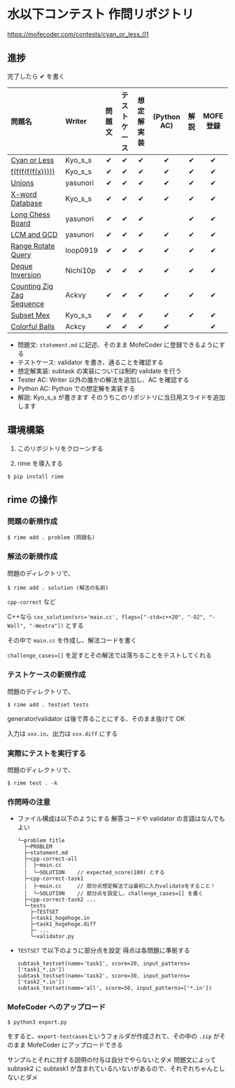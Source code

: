 # 水以下コンテスト 作問リポジトリ

https://mofecoder.com/contests/cyan_or_less_01

## 進捗

完了したら ✔ を書く

| 問題名                                                                 | Writer   | 問題文 | テストケース | 想定解実装 | (Python AC) | 解説 | MOFE 登録　 |
| :--------------------------------------------------------------------- | :------- | :----: | :----------: | :--------: | :---------: | :--: | :---------: |
| [Cyan or Less](https://mofecoder.com/manage/problems/160)              | Kyo_s_s  |   ✔    |      ✔       |     ✔      |      ✔      |  ✔   |      ✔      |
| [f(f(f(f(f(x)))))](https://mofecoder.com/manage/problems/159)          | Kyo_s_s  |   ✔    |      ✔       |     ✔      |      ✔      |  ✔   |      ✔      |
| [Unions](https://mofecoder.com/manage/problems/143)                    | yasunori |   ✔    |      ✔       |     ✔      |      ✔      |  ✔   |      ✔      |
| [X-word Database](https://mofecoder.com/manage/problems/141)           | Kyo_s_s  |   ✔    |      ✔       |     ✔      |      ✔      |  ✔   |      ✔      |
| [Long Chess Board](https://mofecoder.com/manage/problems/144)          | yasunori |   ✔    |      ✔       |     ✔      |             |  ✔   |      ✔      |
| [LCM and GCD](https://mofecoder.com/manage/problems/155)               | yasunori |   ✔    |      ✔       |     ✔      |      ✔      |  ✔   |      ✔      |
| [Range Rotate Query](https://mofecoder.com/manage/problems/162)        | loop0919 |   ✔    |      ✔       |     ✔      |      ✔      |  ✔   |      ✔      |
| [Deque Inversion](https://mofecoder.com/manage/problems/170)           | Nichi10p |   ✔    |      ✔       |     ✔      |      ✔      |  ✔   |      ✔      |
| [Counting Zig Zag Sequence](https://mofecoder.com/manage/problems/142) | Ackvy    |   ✔    |      ✔       |     ✔      |      ✔      |  ✔   |      ✔      |
| [Subset Mex](https://mofecoder.com/manage/problems/161)                | Kyo_s_s  |   ✔    |      ✔       |     ✔      |      ✔      |  ✔   |      ✔      |
| [Colorful Balls](https://mofecoder.com/manage/problems/171)            | Ackcy    |   ✔    |      ✔       |     ✔      |      ✔      |      |      ✔      |

- 問題文: `statement.md` に記述、そのまま MofeCoder に登録できるようにする
- テストケース: validator を書き、通ることを確認する
- 想定解実装: subtask の実装については制約 validate を行う
- Tester AC: Writer 以外の誰かの解法を追加し、AC を確認する
- Python AC: Python での想定解を実装する
- 解説: Kyo_s_s が書きます そのうちこのリポジトリに当日用スライドを追加します

## 環境構築

1. このリポジトリをクローンする

1. rime を導入する

```
$ pip install rime
```

## rime の操作

### 問題の新規作成

```
$ rime add . problem (問題名)
```

### 解法の新規作成

問題のディレクトリで、

```
$ rime add . solution (解法の名前)
```

`cpp-correct` など

C++なら `cxx_solution(src='main.cc', flags=["-std=c++20", "-O2", "-Wall", "-Wextra"])` とする

その中で `main.cc` を作成し、解法コードを書く

`challenge_cases=[]` を足すとその解法では落ちることをテストしてくれる

### テストケースの新規作成

問題のディレクトリで、

```
$ rime add . testset tests
```

generator/validator は後で弄ることにする、そのまま抜けて OK

入力は `xxx.in`、出力は `xxx.diff` にする

### 実際にテストを実行する

問題のディレクトリで、

```
$ rime test . -k
```

### 作問時の注意

- ファイル構成は以下のようにする 解答コードや validator の言語はなんでもよい
  ```
  └─problem title
    ├─PROBLEM
    ├─statement.md
    ├─cpp-correct-all
    │  ├─main.cc
    │  └─SOLUTION    // expected_score(100) とする
    ├─cpp-correct-task1
    │  ├─main.cc     // 部分点想定解法では最初に入力validateをすること！
    │  └─SOLUTION    // 部分点を設定し、challenge_cases=[] を書く
    ├─cpp-correct-task2 ...
    └─tests
      ├─TESTSET
      ├─task1_hogehoge.in
      ├─task1_hogehoge.diff
      ├─ ...
      └─validator.py
  ```
- `TESTSET` で以下のように部分点を設定 得点は各問題に準拠する
  ```
  subtask_testset(name='task1', score=20, input_patterns=['task1_*.in'])
  subtask_testset(name='task2', score=30, input_patterns=['task2_*.in'])
  subtask_testset(name='all', score=50, input_patterns=['*.in'])
  ```

### MofeCoder へのアップロード

```
$ python3 export.py
```

をすると、`export-testcases`というフォルダが作成されて、その中の `.zip` がそのまま MofeCoder にアップロードできる

サンプルとそれに対する説明の付与は自分でやらないとダメ
問題文によって subtask2 に subtask1 が含まれている/いないがあるので、それぞれちゃんとしないとダメ
